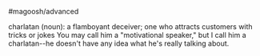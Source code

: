 #magoosh/advanced

charlatan (noun): a flamboyant deceiver; one who attracts customers with tricks or jokes 
You may call him a "motivational speaker," but I call him a charlatan--he doesn't have any idea what he's 
really talking about. 
